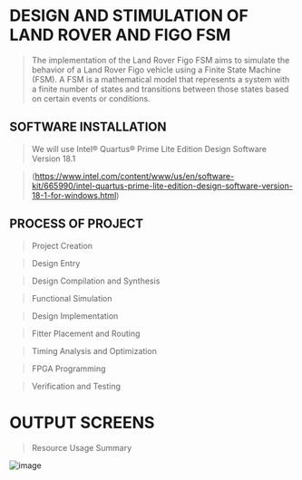 # DESIGN AND STIMULATION OF LAND ROVER AND FIGO FSM
>The implementation of the Land Rover Figo FSM aims to simulate the behavior of a Land Rover Figo vehicle using a Finite State Machine (FSM). A FSM is a mathematical model that represents a system with a finite number of states and transitions between those states based on certain events or conditions.
## SOFTWARE INSTALLATION
>We will use Intel® Quartus® Prime Lite Edition Design Software Version 18.1

> (https://www.intel.com/content/www/us/en/software-kit/665990/intel-quartus-prime-lite-edition-design-software-version-18-1-for-windows.html)

## PROCESS OF PROJECT

> Project Creation

> Design Entry

> Design Compilation and Synthesis

> Functional Simulation

> Design Implementation

> Fitter Placement and Routing

> Timing Analysis and Optimization

> FPGA Programming

> Verification and Testing

# OUTPUT SCREENS

> Resource Usage Summary

![image](https://github.com/satyabharadwaj/TEAM-SIGMA-_-MRCET_-DESIGN-AND-STIMILATION-OF-LAND-ROVER-FIGO-FSM/assets/113229999/88edd039-fc2a-4c9e-812c-bdfe25804395)



